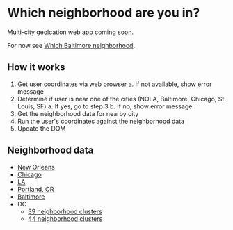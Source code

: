 # Which neighborhood are you in?

Multi-city geolcation web app coming soon.

For now see [Which Baltimore neighborhood](https://github.com/brianzelip/which-baltimore-neighborhood).

## How it works

1. Get user coordinates via web browser
  a. If not available, show error message
2. Determine if user is near one of the cities (NOLA, Baltimore, Chicago, St. Louis, SF)
  a. If yes, go to step 3
  b. If no, show error message
3. Get the neighborhood data for nearby city
4. Run the user's coordinates against the neighborhood data
5. Update the DOM

## Neighborhood data

- [New Orleans](https://data.nola.gov/dataset/Neighborhood-Area-Boundary/7svi-kqix)
- [Chicago](https://data.cityofchicago.org/Facilities-Geographic-Boundaries/Boundaries-Neighborhoods/bbvz-uum9)
- [LA](https://data.lacity.org/A-Well-Run-City/Neighborhoods/ykhe-zspy)
- [Portland, OR](http://gis-pdx.opendata.arcgis.com/datasets/9f50a605cf4945259b983fa35c993fe9_125/data)
- [Baltimore](https://data.baltimorecity.gov/Neighborhoods/Neighborhoods/5cni-ybar)
- DC
  - [39 neighborhood clusters](https://opendata.dc.gov/datasets/f6c703ebe2534fc3800609a07bad8f5b_17)
  - [44 neighborhood clusters](http://data.codefordc.org/dataset/neighborhood-boundaries-44-neighborhoods-department-of-planning)
